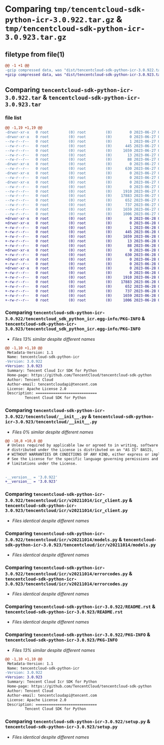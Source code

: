 # Comparing `tmp/tencentcloud-sdk-python-icr-3.0.922.tar.gz` & `tmp/tencentcloud-sdk-python-icr-3.0.923.tar.gz`

## filetype from file(1)

```diff
@@ -1 +1 @@
-gzip compressed data, was "dist/tencentcloud-sdk-python-icr-3.0.922.tar", last modified: Tue Jun 27 00:26:20 2023, max compression
+gzip compressed data, was "dist/tencentcloud-sdk-python-icr-3.0.923.tar", last modified: Wed Jun 28 00:28:31 2023, max compression
```

## Comparing `tencentcloud-sdk-python-icr-3.0.922.tar` & `tencentcloud-sdk-python-icr-3.0.923.tar`

### file list

```diff
@@ -1,19 +1,19 @@
-drwxr-xr-x   0 root         (0) root         (0)        0 2023-06-27 00:26:20.000000 tencentcloud-sdk-python-icr-3.0.922/
-drwxr-xr-x   0 root         (0) root         (0)        0 2023-06-27 00:26:20.000000 tencentcloud-sdk-python-icr-3.0.922/tencentcloud_sdk_python_icr.egg-info/
--rw-r--r--   0 root         (0) root         (0)        1 2023-06-27 00:26:20.000000 tencentcloud-sdk-python-icr-3.0.922/tencentcloud_sdk_python_icr.egg-info/dependency_links.txt
--rw-r--r--   0 root         (0) root         (0)      445 2023-06-27 00:26:20.000000 tencentcloud-sdk-python-icr-3.0.922/tencentcloud_sdk_python_icr.egg-info/SOURCES.txt
--rw-r--r--   0 root         (0) root         (0)     1659 2023-06-27 00:26:20.000000 tencentcloud-sdk-python-icr-3.0.922/tencentcloud_sdk_python_icr.egg-info/PKG-INFO
--rw-r--r--   0 root         (0) root         (0)       13 2023-06-27 00:26:20.000000 tencentcloud-sdk-python-icr-3.0.922/tencentcloud_sdk_python_icr.egg-info/top_level.txt
--rw-r--r--   0 root         (0) root         (0)       88 2023-06-27 00:26:20.000000 tencentcloud-sdk-python-icr-3.0.922/setup.cfg
-drwxr-xr-x   0 root         (0) root         (0)        0 2023-06-27 00:26:20.000000 tencentcloud-sdk-python-icr-3.0.922/tencentcloud/
--rw-r--r--   0 root         (0) root         (0)      630 2023-06-27 00:26:19.000000 tencentcloud-sdk-python-icr-3.0.922/tencentcloud/__init__.py
-drwxr-xr-x   0 root         (0) root         (0)        0 2023-06-27 00:26:20.000000 tencentcloud-sdk-python-icr-3.0.922/tencentcloud/icr/
--rw-r--r--   0 root         (0) root         (0)        0 2023-06-27 00:26:19.000000 tencentcloud-sdk-python-icr-3.0.922/tencentcloud/icr/__init__.py
-drwxr-xr-x   0 root         (0) root         (0)        0 2023-06-27 00:26:20.000000 tencentcloud-sdk-python-icr-3.0.922/tencentcloud/icr/v20211014/
--rw-r--r--   0 root         (0) root         (0)        0 2023-06-27 00:26:19.000000 tencentcloud-sdk-python-icr-3.0.922/tencentcloud/icr/v20211014/__init__.py
--rw-r--r--   0 root         (0) root         (0)     1910 2023-06-27 00:26:19.000000 tencentcloud-sdk-python-icr-3.0.922/tencentcloud/icr/v20211014/icr_client.py
--rw-r--r--   0 root         (0) root         (0)    17883 2023-06-27 00:26:19.000000 tencentcloud-sdk-python-icr-3.0.922/tencentcloud/icr/v20211014/models.py
--rw-r--r--   0 root         (0) root         (0)      652 2023-06-27 00:26:19.000000 tencentcloud-sdk-python-icr-3.0.922/tencentcloud/icr/v20211014/errorcodes.py
--rw-r--r--   0 root         (0) root         (0)      737 2023-06-27 00:26:19.000000 tencentcloud-sdk-python-icr-3.0.922/README.rst
--rw-r--r--   0 root         (0) root         (0)     1659 2023-06-27 00:26:20.000000 tencentcloud-sdk-python-icr-3.0.922/PKG-INFO
--rw-r--r--   0 root         (0) root         (0)     1006 2023-06-27 00:26:19.000000 tencentcloud-sdk-python-icr-3.0.922/setup.py
+drwxr-xr-x   0 root         (0) root         (0)        0 2023-06-28 00:28:31.000000 tencentcloud-sdk-python-icr-3.0.923/
+drwxr-xr-x   0 root         (0) root         (0)        0 2023-06-28 00:28:31.000000 tencentcloud-sdk-python-icr-3.0.923/tencentcloud_sdk_python_icr.egg-info/
+-rw-r--r--   0 root         (0) root         (0)        1 2023-06-28 00:28:31.000000 tencentcloud-sdk-python-icr-3.0.923/tencentcloud_sdk_python_icr.egg-info/dependency_links.txt
+-rw-r--r--   0 root         (0) root         (0)      445 2023-06-28 00:28:31.000000 tencentcloud-sdk-python-icr-3.0.923/tencentcloud_sdk_python_icr.egg-info/SOURCES.txt
+-rw-r--r--   0 root         (0) root         (0)     1659 2023-06-28 00:28:31.000000 tencentcloud-sdk-python-icr-3.0.923/tencentcloud_sdk_python_icr.egg-info/PKG-INFO
+-rw-r--r--   0 root         (0) root         (0)       13 2023-06-28 00:28:31.000000 tencentcloud-sdk-python-icr-3.0.923/tencentcloud_sdk_python_icr.egg-info/top_level.txt
+-rw-r--r--   0 root         (0) root         (0)       88 2023-06-28 00:28:31.000000 tencentcloud-sdk-python-icr-3.0.923/setup.cfg
+drwxr-xr-x   0 root         (0) root         (0)        0 2023-06-28 00:28:31.000000 tencentcloud-sdk-python-icr-3.0.923/tencentcloud/
+-rw-r--r--   0 root         (0) root         (0)      630 2023-06-28 00:28:31.000000 tencentcloud-sdk-python-icr-3.0.923/tencentcloud/__init__.py
+drwxr-xr-x   0 root         (0) root         (0)        0 2023-06-28 00:28:31.000000 tencentcloud-sdk-python-icr-3.0.923/tencentcloud/icr/
+-rw-r--r--   0 root         (0) root         (0)        0 2023-06-28 00:28:31.000000 tencentcloud-sdk-python-icr-3.0.923/tencentcloud/icr/__init__.py
+drwxr-xr-x   0 root         (0) root         (0)        0 2023-06-28 00:28:31.000000 tencentcloud-sdk-python-icr-3.0.923/tencentcloud/icr/v20211014/
+-rw-r--r--   0 root         (0) root         (0)        0 2023-06-28 00:28:31.000000 tencentcloud-sdk-python-icr-3.0.923/tencentcloud/icr/v20211014/__init__.py
+-rw-r--r--   0 root         (0) root         (0)     1910 2023-06-28 00:28:31.000000 tencentcloud-sdk-python-icr-3.0.923/tencentcloud/icr/v20211014/icr_client.py
+-rw-r--r--   0 root         (0) root         (0)    17883 2023-06-28 00:28:31.000000 tencentcloud-sdk-python-icr-3.0.923/tencentcloud/icr/v20211014/models.py
+-rw-r--r--   0 root         (0) root         (0)      652 2023-06-28 00:28:31.000000 tencentcloud-sdk-python-icr-3.0.923/tencentcloud/icr/v20211014/errorcodes.py
+-rw-r--r--   0 root         (0) root         (0)      737 2023-06-28 00:28:31.000000 tencentcloud-sdk-python-icr-3.0.923/README.rst
+-rw-r--r--   0 root         (0) root         (0)     1659 2023-06-28 00:28:31.000000 tencentcloud-sdk-python-icr-3.0.923/PKG-INFO
+-rw-r--r--   0 root         (0) root         (0)     1006 2023-06-28 00:28:31.000000 tencentcloud-sdk-python-icr-3.0.923/setup.py
```

### Comparing `tencentcloud-sdk-python-icr-3.0.922/tencentcloud_sdk_python_icr.egg-info/PKG-INFO` & `tencentcloud-sdk-python-icr-3.0.923/tencentcloud_sdk_python_icr.egg-info/PKG-INFO`

 * *Files 13% similar despite different names*

```diff
@@ -1,10 +1,10 @@
 Metadata-Version: 1.1
 Name: tencentcloud-sdk-python-icr
-Version: 3.0.922
+Version: 3.0.923
 Summary: Tencent Cloud Icr SDK for Python
 Home-page: https://github.com/TencentCloud/tencentcloud-sdk-python
 Author: Tencent Cloud
 Author-email: tencentcloudapi@tencent.com
 License: Apache License 2.0
 Description: ============================
         Tencent Cloud SDK for Python
```

### Comparing `tencentcloud-sdk-python-icr-3.0.922/tencentcloud/__init__.py` & `tencentcloud-sdk-python-icr-3.0.923/tencentcloud/__init__.py`

 * *Files 0% similar despite different names*

```diff
@@ -10,8 +10,8 @@
 # Unless required by applicable law or agreed to in writing, software
 # distributed under the License is distributed on an "AS IS" BASIS,
 # WITHOUT WARRANTIES OR CONDITIONS OF ANY KIND, either express or implied.
 # See the License for the specific language governing permissions and
 # limitations under the License.
 
 
-__version__ = '3.0.922'
+__version__ = '3.0.923'
```

### Comparing `tencentcloud-sdk-python-icr-3.0.922/tencentcloud/icr/v20211014/icr_client.py` & `tencentcloud-sdk-python-icr-3.0.923/tencentcloud/icr/v20211014/icr_client.py`

 * *Files identical despite different names*

### Comparing `tencentcloud-sdk-python-icr-3.0.922/tencentcloud/icr/v20211014/models.py` & `tencentcloud-sdk-python-icr-3.0.923/tencentcloud/icr/v20211014/models.py`

 * *Files identical despite different names*

### Comparing `tencentcloud-sdk-python-icr-3.0.922/tencentcloud/icr/v20211014/errorcodes.py` & `tencentcloud-sdk-python-icr-3.0.923/tencentcloud/icr/v20211014/errorcodes.py`

 * *Files identical despite different names*

### Comparing `tencentcloud-sdk-python-icr-3.0.922/README.rst` & `tencentcloud-sdk-python-icr-3.0.923/README.rst`

 * *Files identical despite different names*

### Comparing `tencentcloud-sdk-python-icr-3.0.922/PKG-INFO` & `tencentcloud-sdk-python-icr-3.0.923/PKG-INFO`

 * *Files 13% similar despite different names*

```diff
@@ -1,10 +1,10 @@
 Metadata-Version: 1.1
 Name: tencentcloud-sdk-python-icr
-Version: 3.0.922
+Version: 3.0.923
 Summary: Tencent Cloud Icr SDK for Python
 Home-page: https://github.com/TencentCloud/tencentcloud-sdk-python
 Author: Tencent Cloud
 Author-email: tencentcloudapi@tencent.com
 License: Apache License 2.0
 Description: ============================
         Tencent Cloud SDK for Python
```

### Comparing `tencentcloud-sdk-python-icr-3.0.922/setup.py` & `tencentcloud-sdk-python-icr-3.0.923/setup.py`

 * *Files identical despite different names*

